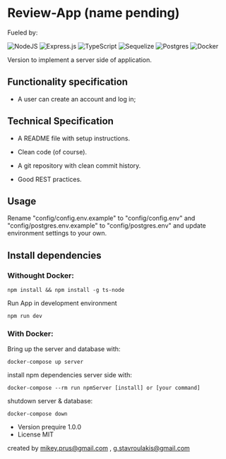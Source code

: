 # Review-App (name pending)

Fueled by:

![NodeJS](https://img.shields.io/badge/node.js-6DA55F?style=for-the-badge&logo=node.js&logoColor=white)
![Express.js](https://img.shields.io/badge/express.js-%23404d59.svg?style=for-the-badge&logo=express&logoColor=%2361DAFB)
![TypeScript](https://img.shields.io/badge/typescript-%23007ACC.svg?style=for-the-badge&logo=typescript&logoColor=white)
![Sequelize](https://img.shields.io/badge/Sequelize-52B0E7?style=for-the-badge&logo=Sequelize&logoColor=white)
![Postgres](https://img.shields.io/badge/postgres-%23316192.svg?style=for-the-badge&logo=postgresql&logoColor=white)
![Docker](https://img.shields.io/badge/docker-%230db7ed.svg?style=for-the-badge&logo=docker&logoColor=white)

Version to implement a server side of application.

## Functionality specification

- A user can create an account and log in;

## Technical Specification

- A README file with setup instructions.
- Clean code (of course).

- A git repository with clean commit history.
- Good REST practices.

## Usage

Rename "config/config.env.example" to "config/config.env" and "config/postgres.env.example" to "config/postgres.env" and update environment settings to your own.

## Install dependencies

### Withought Docker:

```
npm install && npm install -g ts-node
```

Run App in development environment

```
npm run dev
```

### With Docker:

Bring up the server and database with:

```
docker-compose up server
```

install npm dependencies server side with:

```
docker-compose --rm run npmServer [install] or [your command]
```

shutdown server & database:

```
docker-compose down
```

- Version prequire 1.0.0
- License MIT

created by mikey.prus@gmail.com , g.stavroulakis@gmail.com
